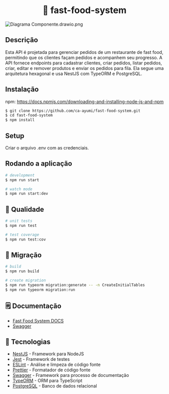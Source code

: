 <h1 align="center">🍔 fast-food-system </h1>

![Diagrama Componente.drawio.png](Diagrams%2FDiagrama%20Componente.drawio.png)

## Descrição

Esta API é projetada para gerenciar pedidos de um restaurante de fast food, permitindo que os clientes façam pedidos e acompanhem seu progresso. A API fornece endpoints para cadastrar clientes, criar pedidos, listar pedidos, criar, editar e remover produtos e enviar os pedidos para fila. Ela segue uma arquitetura hexagonal e usa NestJS com TypeORM e PostgreSQL.

## Instalação

npm: https://docs.npmjs.com/downloading-and-installing-node-js-and-npm

```bash
$ git clone https://github.com/ca-ayumi/fast-food-system.git
$ cd fast-food-system
$ npm install
```

## Setup

Criar o arquivo .env com as credenciais.

## Rodando a aplicação

```bash
# development
$ npm run start

# watch mode
$ npm run start:dev

```

## 📝 Qualidade

```bash
# unit tests
$ npm run test

# test coverage
$ npm run test:cov
```

## 🛫 Migração

```bash
# build
$ npm run build

# create migration
$ npm run typeorm migration:generate -- -n CreateInitialTables
$ npm run typeorm migration:run
```

## 🗒️ Documentação

- [Fast Food System DOCS](https://www.notion.so/O-BOTIC-RIO-Test-Case-0cd6be17745d415690775126903508f9?pvs=4)
- [Swagger](http://localhost:3000/api#/)

## 📌 Tecnologias

- [NestJS](https://nestjs.com/) - Framework para NodeJS
- [Jest](https://jestjs.io/pt-BR/) - Framework de testes
- [ESLint](https://eslint.org/) - Análise e limpeza de código fonte
- [Prettier](https://prettier.io/) - Formatador de código fonte
- [Swagger](https://swagger.io/) - Framework para processo de documentação
- [TypeORM](https://typeorm.io/) - ORM para TypeScript
- [PostgreSQL](https://www.postgresql.org/) - Banco de dados relacional
